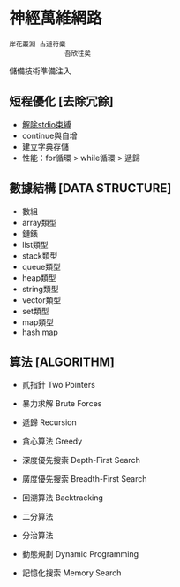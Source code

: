   # 神經萬維網路
    岸花叢淵 古道符麋
                  吾欣往矣

   儲備技術準備注入

## 短程優化 [去除冗餘]
 * [解除stdio束縛](https://github.com/Lost-Monument/NeuralLine/blob/%E8%A1%93%E9%9B%86-COMPUTER/%E6%80%9D%E7%B6%AD%E7%B4%A2%E5%BC%95/%E5%85%A8%E9%81%A9%E7%94%A8%E9%99%90%E5%88%B6%E8%A7%A3%E9%99%A4.cpp)
 * continue與自增
 * 建立字典存儲
 * 性能：for循環 > while循環 > 遞歸

## 數據結構 [DATA STRUCTURE]
  *  數組
  *  array類型
  *  鏈錶
  *  list類型
  *  stack類型
  *  queue類型
  *  heap類型
  *  string類型
  *  vector類型
  *  set類型
  *  map類型
  *  hash map

## 算法 [ALGORITHM]

  *  貳指針 Two Pointers

  *  暴力求解 Brute Forces

  *  遞歸 Recursion

  *  貪心算法 Greedy
    
  *  深度優先搜索 Depth-First Search

  *  廣度優先搜索 Breadth-First Search
    
  *  回溯算法 Backtracking

  *  二分算法

  *  分治算法

  *  動態規劃 Dynamic Programming
    
  *  記憶化搜索 Memory Search

